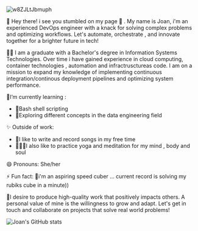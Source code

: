 
![w8ZJLtJbmuph](https://github.com/joanafanana/joanafanana/assets/68906597/cdfa7754-8cd3-4226-b998-3f65313a6778)



👋 Hey there! i see you stumbled on my page 👀 . My name is Joan, i'm an experienced DevOps engineer with a knack for solving complex problems and optimizing workflows. Let's automate, orchestrate , and innovate together for a brighter future in tech!

👩‍🎓 I am a graduate with a Bachelor's degree in Information Systems Technologies. Over time i have gained experience in cloud computing, container technologies , automation and infractrusctureas code. I am on a mission to expand my knowledge of implementing continuous integration/continous deployment pipelines and optimizing system performance.


<p>🌱I’m currently learning :</p>
<ul>
      <li>👾Bash shell scripting</li>
      <li>🤖Exploring different concepts in the data engineering field</li>
      </ul>
     
 <p>✨ Outside of work:</p>
   <ul>
      <li>🎵I like to write and record songs in my free time</li>
      <li>🧘🏾‍♀️I also like to practice yoga and meditation for my mind , body and soul</li>
      </ul>

😄 Pronouns: She/her
 
⚡ Fun fact:
      🎲i'm an aspiring speed cuber ... current record is solving my rubiks cube in a minute))
    
🎯I desire to produce high-quality work that positively impacts others. A personal value of mine is the willingness to grow and adapt. Let's get in touch and collaborate on projects that solve real world 
     problems!


![Joan's GitHub stats](https://github-readme-stats.vercel.app/api?username=joanafanana&show_icons=true&theme=radical)
